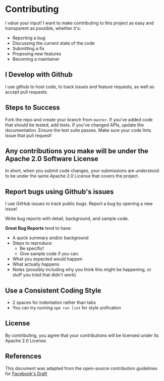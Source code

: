 # Contributing
I value your input! I want to make contributing to this project as easy and transparent as possible, whether it's:

- Reporting a bug
- Discussing the current state of the code
- Submitting a fix
- Proposing new features
- Becoming a maintainer

## I Develop with Github
I use github to host code, to track issues and feature requests, as well as accept pull requests.

## Steps to Success
Fork the repo and create your branch from `master`.
If you've added code that should be tested, add tests.
If you've changed APIs, update the documentation.
Ensure the test suite passes.
Make sure your code lints.
Issue that pull request!

## Any contributions you make will be under the Apache 2.0 Software License
In short, when you submit code changes, your submissions are understood to be under the same Apache 2.0 License that covers the project.

## Report bugs using Github's issues
I use GitHub issues to track public bugs. Report a bug by opening a new issue!

Write bug reports with detail, background, and sample code.

**Great Bug Reports** tend to have:

- A quick summary and/or background
- Steps to reproduce
  - Be specific!
  - Give sample code if you can. 
- What you expected would happen
- What actually happens
- Notes (possibly including why you think this might be happening, or stuff you tried that didn't work)

## Use a Consistent Coding Style

* 2 spaces for indentation rather than tabs
* You can try running `npm run lint` for style unification

## License
By contributing, you agree that your contributions will be licensed under its Apache 2.0 License.

## References
This document was adapted from the open-source contribution guidelines for [Facebook's Draft](https://github.com/facebook/draft-js/blob/a9316a723f9e918afde44dea68b5f9f39b7d9b00/CONTRIBUTING.md)
